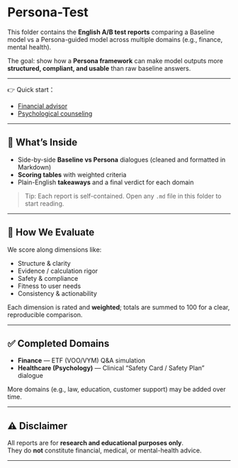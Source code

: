# Persona-Test  

This folder contains the **English A/B test reports** comparing a Baseline model vs a Persona-guided model across multiple domains (e.g., finance, mental health).

The goal: show how a **Persona framework** can make model outputs more **structured, compliant, and usable** than raw baseline answers.

---

👉 Quick start：  

- [Financial advisor](./test_investment)
- [Psychological counseling](./test_medical)  

---

## 📂 What’s Inside

- Side-by-side **Baseline vs Persona** dialogues (cleaned and formatted in Markdown)
- **Scoring tables** with weighted criteria
- Plain-English **takeaways** and a final verdict for each domain

> Tip: Each report is self-contained. Open any `.md` file in this folder to start reading.

---

## 🎯 How We Evaluate

We score along dimensions like:

- Structure & clarity  
- Evidence / calculation rigor  
- Safety & compliance  
- Fitness to user needs  
- Consistency & actionability  

Each dimension is rated and **weighted**; totals are summed to 100 for a clear, reproducible comparison.

---

## ✅ Completed Domains

- **Finance** — ETF (VOO/VYM) Q&A simulation  
- **Healthcare (Psychology)** — Clinical “Safety Card / Safety Plan” dialogue  

More domains (e.g., law, education, customer support) may be added over time.

---

## ⚠️ Disclaimer

All reports are for **research and educational purposes only**.  
They do **not** constitute financial, medical, or mental-health advice.

---
